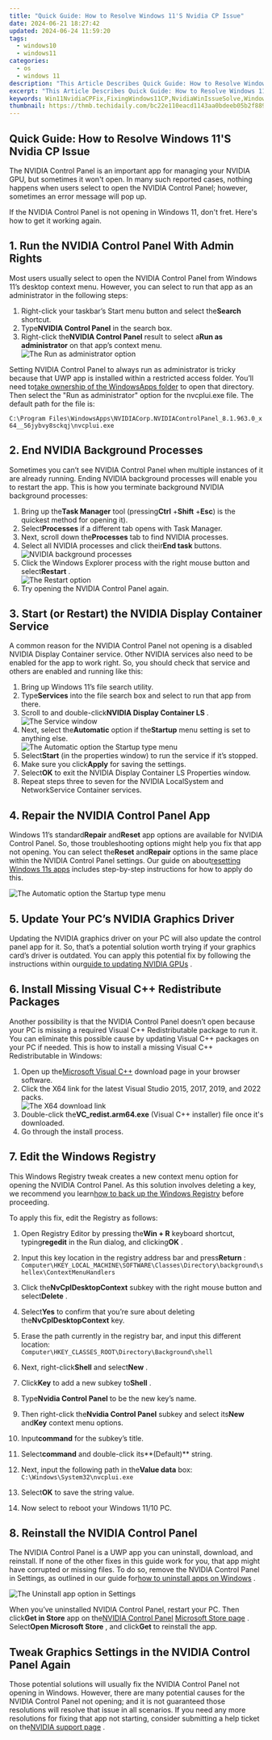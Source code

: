 ```yaml
---
title: "Quick Guide: How to Resolve Windows 11'S Nvidia CP Issue"
date: 2024-06-21 18:27:42
updated: 2024-06-24 11:59:20
tags:
  - windows10
  - windows11
categories:
  - os
  - windows 11
description: "This Article Describes Quick Guide: How to Resolve Windows 11'S Nvidia CP Issue"
excerpt: "This Article Describes Quick Guide: How to Resolve Windows 11'S Nvidia CP Issue"
keywords: Win11NvidiaCPFix,FixingWindows11CP,NvidiaWinIssueSolve,Windows11NVidiaTrouble,ResolvingNVCProblems,CtrlPtFaultInWin11,Win11FreezeNvidiaCtrl
thumbnail: https://thmb.techidaily.com/bc22e110eacd1143aa0bdeeb05b2f88960a893ae5ff7866bf9fbfc4c2eddab7b.jpg
---
```


## Quick Guide: How to Resolve Windows 11'S Nvidia CP Issue

 The NVIDIA Control Panel is an important app for managing your NVIDIA GPU, but sometimes it won't open. In many such reported cases, nothing happens when users select to open the NVIDIA Control Panel; however, sometimes an error message will pop up.

 If the NVIDIA Control Panel is not opening in Windows 11, don't fret. Here's how to get it working again.

## 1\. Run the NVIDIA Control Panel With Admin Rights

 Most users usually select to open the NVIDIA Control Panel from Windows 11’s desktop context menu. However, you can select to run that app as an administrator in the following steps:

1. Right-click your taskbar’s Start menu button and select the**Search** shortcut.
2. Type**NVIDIA Control Panel** in the search box.
3. Right-click the**NVIDIA Control Panel** result to select a**Run as administrator** on that app’s context menu.  
![The Run as administrator option](https://static1.makeuseofimages.com/wordpress/wp-content/uploads/2023/02/run-as-administrator-option.jpg)

 Setting NVIDIA Control Panel to always run as administrator is tricky because that UWP app is installed within a restricted access folder. You’ll need to[take ownership of the WindowsApps folder](https://www.makeuseof.com/windows-10-11-own-folder/) to open that directory. Then select the "Run as administrator" option for the nvcplui.exe file. The default path for the file is:

`C:\Program Files\WindowsApps\NVIDIACorp.NVIDIAControlPanel_8.1.963.0_x64__56jybvy8sckqj\nvcplui.exe`

## 2\. End NVIDIA Background Processes

 Sometimes you can’t see NVIDIA Control Panel when multiple instances of it are already running. Ending NVIDIA background processes will enable you to restart the app. This is how you terminate background NVIDIA background processes:

1. Bring up the**Task Manager** tool (pressing**Ctrl** +**Shift** +**Esc**) is the quickest method for opening it).
2. Select**Processes** if a different tab opens with Task Manager.
3. Next, scroll down the**Processes** tab to find NVIDIA processes.
4. Select all NVIDIA processes and click their**End task** buttons.  
![NVIDIA background processes](https://static1.makeuseofimages.com/wordpress/wp-content/uploads/2023/02/nvidia-background-processes.jpg)
5. Click the Windows Explorer process with the right mouse button and select**Restart** .  
![The Restart option](https://static1.makeuseofimages.com/wordpress/wp-content/uploads/2023/02/the-restart-option.jpg)
6. Try opening the NVIDIA Control Panel again.

## 3\. Start (or Restart) the NVIDIA Display Container Service

 A common reason for the NVIDIA Control Panel not opening is a disabled NVIDIA Display Container service. Other NVIDIA services also need to be enabled for the app to work right. So, you should check that service and others are enabled and running like this:

1. Bring up Windows 11’s file search utility.
2. Type**Services** into the file search box and select to run that app from there.
3. Scroll to and double-click**NVIDIA Display Container LS** .  
![The Service window](https://static1.makeuseofimages.com/wordpress/wp-content/uploads/2023/02/the-service-window.jpg)
4. Next, select the**Automatic** option if the**Startup** menu setting is set to anything else.  
![The Automatic option the Startup type menu](https://static1.makeuseofimages.com/wordpress/wp-content/uploads/2023/02/startup-type-drop-down-menu.jpg)
5. Select**Start** (in the properties window) to run the service if it’s stopped.
6. Make sure you click**Apply** for saving the settings.
7. Select**OK** to exit the NVIDIA Display Container LS Properties window.
8. Repeat steps three to seven for the NVIDIA LocalSystem and NetworkService Container services.

## 4\. Repair the NVIDIA Control Panel App

 Windows 11’s standard**Repair** and**Reset** app options are available for NVIDIA Control Panel. So, those troubleshooting options might help you fix that app not opening. You can select the**Reset** and**Repair** options in the same place within the NVIDIA Control Panel settings. Our guide on about[resetting Windows 11s apps](https://www.makeuseof.com/windows-reset-app/) includes step-by-step instructions for how to apply do this.

![The Automatic option the Startup type menu](https://static1.makeuseofimages.com/wordpress/wp-content/uploads/2023/02/startup-type-drop-down-menu.jpg)

## 5\. Update Your PC’s NVIDIA Graphics Driver

 Updating the NVIDIA graphics driver on your PC will also update the control panel app for it. So, that’s a potential solution worth trying if your graphics card’s driver is outdated. You can apply this potential fix by following the instructions within our[guide to updating NVIDIA GPUs](https://www.makeuseof.com/how-update-nvidia-graphics-card-drivers-windows/) .

## 6\. Install Missing Visual C++ Redistribute Packages

 Another possibility is that the NVIDIA Control Panel doesn’t open because your PC is missing a required Visual C++ Redistributable package to run it. You can eliminate this possible cause by updating Visual C++ packages on your PC if needed. This is how to install a missing Visual C++ Redistributable in Windows:

1. Open up the[Microsoft Visual C++](https://learn.microsoft.com/en-us/cpp/windows/latest-supported-vc-redist?view=msvc-170) download page in your browser software.
2. Click the X64 link for the latest Visual Studio 2015, 2017, 2019, and 2022 packs.  
![The X64 download link](https://static1.makeuseofimages.com/wordpress/wp-content/uploads/2023/02/x64-link.jpg)
3. Double-click the**VC\_redist.arm64.exe** (Visual C++ installer) file once it's downloaded.
4. Go through the install process.

## 7\. Edit the Windows Registry

 This Windows Registry tweak creates a new context menu option for opening the NVIDIA Control Panel. As this solution involves deleting a key, we recommend you learn[how to back up the Windows Registry](https://www.makeuseof.com/tag/backup-restore-windows-registry/) before proceeding.

To apply this fix, edit the Registry as follows:

1. Open Registry Editor by pressing the**Win + R** keyboard shortcut, typing**regedit** in the Run dialog, and clicking**OK** .
2. Input this key location in the registry address bar and press**Return** :  
`Computer\HKEY_LOCAL_MACHINE\SOFTWARE\Classes\Directory\background\shellex\ContextMenuHandlers`
3. Click the**NvCplDesktopContext** subkey with the right mouse button and select**Delete** .
4. Select**Yes** to confirm that you’re sure about deleting the**NvCplDesktopContext** key.
5. Erase the path currently in the registry bar, and input this different location:  
`Computer\HKEY_CLASSES_ROOT\Directory\Background\shell`

1. Next, right-click**Shell** and select**New** .
2. Click**Key** to add a new subkey to**Shell** .
3. Type**Nvidia Control Panel** to be the new key’s name.
4. Then right-click the**Nvidia Control Panel** subkey and select its**New** and**Key** context menu options.
5. Input**command** for the subkey’s title.
6. Select**command** and double-click its**(Default)** string.
7. Next, input the following path in the**Value data** box:  
`C:\Windows\System32\nvcplui.exe`
8. Select**OK** to save the string value.
9. Now select to reboot your Windows 11/10 PC.

## 8\. Reinstall the NVIDIA Control Panel

 The NVIDIA Control Panel is a UWP app you can uninstall, download, and reinstall. If none of the other fixes in this guide work for you, that app might have corrupted or missing files. To do so, remove the NVIDIA Control Panel in Settings, as outlined in our guide for[how to uninstall apps on Windows](https://www.makeuseof.com/windows-11-different-ways-to-uninstall-software/) .

![The Uninstall app option in Settings](https://static1.makeuseofimages.com/wordpress/wp-content/uploads/2023/02/the-uninstall-option-in-apps-features.jpg)

 When you’ve uninstalled NVIDIA Control Panel, restart your PC. Then click**Get in Store** app on the[NVIDIA Control Panel](https://apps.microsoft.com/store/detail/nvidia-control-panel/9NF8H0H7WMLT) [Microsoft Store page](https://apps.microsoft.com/store/detail/nvidia-control-panel/9NF8H0H7WMLT) . Select**Open Microsoft Store** , and click**Get** to reinstall the app.

## Tweak Graphics Settings in the NVIDIA Control Panel Again

 Those potential solutions will usually fix the NVIDIA Control Panel not opening in Windows. However, there are many potential causes for the NVIDIA Control Panel not opening; and it is not guaranteed those resolutions will resolve that issue in all scenarios. If you need any more resolutions for fixing that app not starting, consider submitting a help ticket on the[NVIDIA support page](https://www.nvidia.com/en-us/support/consumer/) .

<ins class="adsbygoogle"
     style="display:block"
     data-ad-format="autorelaxed"
     data-ad-client="ca-pub-7571918770474297"
     data-ad-slot="1223367746"></ins>



<ins class="adsbygoogle"
     style="display:block"
     data-ad-client="ca-pub-7571918770474297"
     data-ad-slot="8358498916"
     data-ad-format="auto"
     data-full-width-responsive="true"></ins>
